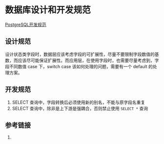 # 数据库设计和开发规范


[PostgreSQL开发规范](work/framework/Back-End/PostgreSQL/PostgreSQL开发规范.md)

## 设计规范

设计状态类字段时，数据层应该考虑字段的可扩展性，尽量不要限制字段数值的基数，而应该尽可能保证扩展性。而应用层，在使用字段时，也需要尽量考虑到，字段不同数值 case 下，switch case 该如何处理的问题，需要有一个 default 的处理方案。


## 开发规范

1. SELECT 查询中，字段转换后必须使用新的别名，不能与原字段名重复
2. SELECT 查询中，除非是上下游是强耦合，否则禁止使用 `SELECT *` 查询


## 参考链接
1. 



